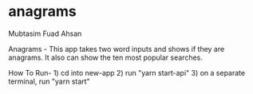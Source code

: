 # anagrams


Mubtasim Fuad Ahsan

Anagrams - This app takes two word inputs and shows if they are anagrams. It also can show the ten most popular searches. 

How To Run- 1) cd into new-app
            2) run "yarn start-api"
            3) on a separate terminal, run "yarn start" 
